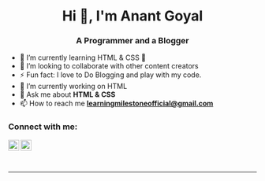 
<h1 align="center">Hi 👋, I'm Anant Goyal</h1>
<h3 align="center">A Programmer and a Blogger</h3>

- 🌱 I’m currently learning HTML & CSS 🤣
- 👯 I’m looking to collaborate with other content creators
- ⚡ Fun fact: I love to Do Blogging and play with my code.
- 🔭 I’m currently working on HTML
- 💬 Ask me about **HTML & CSS**
- 📫 How to reach me **learningmilestoneofficial@gmail.com**



### Connect with me:


[<img align="left" alt="codeSTACKr | LinkedIn" width="22px" src="https://cdn.jsdelivr.net/npm/simple-icons@v3/icons/linkedin.svg" />][linkedin]
[<img align="left" alt="codeSTACKr | Instagram" width="22px" src="https://cdn.jsdelivr.net/npm/simple-icons@v3/icons/instagram.svg" />][instagram]

<br />

<br />
<br />

---




[CodeWithAnant]: https://github.com/Anant-Goyal
[instagram]: https://www.instagram.com/code_with_anant/
[linkedin]: https://www.linkedin.com/in/anant--goyal/
